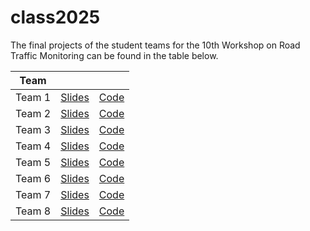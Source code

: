 # class2025

The final projects of the student teams for the 10th Workshop on Road Traffic Monitoring can be found in the table below.

| Team     |                         |                      | 
|----------|:-----------------------:|:--------------------:|
| Team 1   | [Slides][team1-slides]  | [Code][team1-code]   |
| Team 2   | [Slides][team2-slides]  | [Code][team2-code]   |
| Team 3   | [Slides][team3-slides]  | [Code][team3-code]   |
| Team 4   | [Slides][team4-slides]  | [Code][team4-code]   |
| Team 5   | [Slides][team5-slides]  | [Code][team5-code]   |
| Team 6   | [Slides][team6-slides]  | [Code][team6-code]   |
| Team 7   | [Slides][team7-slides]  | [Code][team7-code]   |
| Team 8   | [Slides][team8-slides]  | [Code][team8-code]   |

[team1-slides]: https://docs.google.com/presentation/d/1Qbxnnqear_4xCycYvNFZWbpnvOAXVVJ_aQJnRVKDvvQ/edit?usp=sharing
[team1-code]: https://github.com/mcv-m6-video/mcv-c6-2025-team1

[team2-slides]: https://docs.google.com/presentation/d/1rTk565beLE6BXE_7ggBY-D4BYXEtiKbhIuQ2Uit3YZE/edit#slide=id.g341975cf299_1_73
[team2-code]: https://github.com/mcv-m6-video/mcv-c6-2025-team2

[team3-slides]: https://docs.google.com/presentation/d/1BHLbmVSzz5i4e4RFCpyQqrt0yCGOHahIYUosW-2eqas/edit?usp=sharing
[team3-code]: https://github.com/mcv-m6-video/mcv-c6-2025-team3

[team4-slides]: https://docs.google.com/presentation/d/1PV_OrBNS-a47guJkhmbBVzSQKUFTouRWYfiWXaZqtKc/edit?usp=sharing
[team4-code]: https://github.com/mcv-m6-video/mcv-c6-2025-team4

[team5-slides]: https://docs.google.com/presentation/d/1T8Tt-Z8W9OkqIi9D2IEpYVQgj3iiGqniKY6EPJmwFf8/edit#slide=id.g33e8f63fe75_0_826
[team5-code]: https://github.com/mcv-m6-video/mcv-c6-2025-team5

[team6-slides]: https://docs.google.com/presentation/d/1RUKkzOrQmABhCukWLFkK-zCQgO6OX5abMakMOx30c3U/edit?usp=sharing
[team6-code]: https://github.com/mcv-m6-video/mcv-c6-2025-team6

[team7-slides]: https://docs.google.com/presentation/d/1xBH7wxrVYxIpcjhYRKThHyvfbkOVPQRe1fW0kLkclL8/edit?usp=sharing
[team7-code]: https://github.com/mcv-m6-video/mcv-c6-2025-team7

[team8-slides]: https://github.com/mcv-m6-video/mcv-c6-2025-team8/blob/main/group8_final_C6.pdf
[team8-code]: https://github.com/mcv-m6-video/mcv-c6-2025-team8
